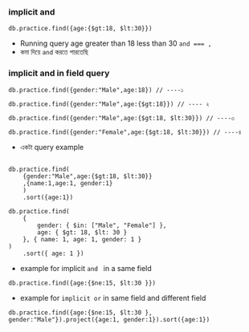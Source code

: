 ### implicit and

```
db.practice.find({age:{$gt:18, $lt:30}})
```

- Running query age greater than 18 less than 30 `and === ,`
- কমা দিয়ে `and` করতে পারতেছি

### implicit and in field query

```
db.practice.find({gender:"Male",age:18}) // ----১

db.practice.find({gender:"Male",age:{$gt:18}}) // ---- ২

db.practice.find({gender:"Male",age:{$gt:18, $lt:30}}) // ----৩

db.practice.find({gender:"Female",age:{$gt:18, $lt:30}}) // ----৪

```

- একটা query example

```

db.practice.find(
    {gender:"Male",age:{$gt:18, $lt:30}}
    ,{name:1,age:1, gender:1}
    )
    .sort({age:1})

db.practice.find(
    {
        gender: { $in: ["Male", "Female"] },
        age: { $gt: 18, $lt: 30 }
    }, { name: 1, age: 1, gender: 1 }
)
    .sort({ age: 1 })
```

- example for implicit `and ` in a same field

```
db.practice.find({age:{$ne:15, $lt:30 }})

```

- example for `implicit or` in same field and different field

```
db.practice.find({age:{$ne:15, $lt:30 }, gender:"Male"}).project({age:1, gender:1}).sort({age:1})
```
